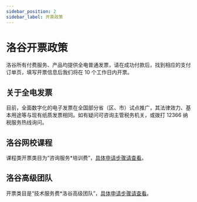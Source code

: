 ```yaml
---
sidebar_position: 2
sidebar_label: 开票政策
---
```

# 洛谷开票政策

洛谷所有付费服务、产品均提供全电普通发票，请在成功付款后，找到相应的支付订单页，填写开票信息后我们将在 $10$ 个工作日内开票。

## 关于全电发票

目前，全面数字化的电子发票在全国部分省（区、市）试点推广，其法律效力、基本用途等与现有纸质发票相同。如有疑问可咨询主管税务机关，或拨打 12366 纳税服务热线询问。

## 洛谷网校课程

课程类开票类目为“咨询服务\*培训费”，[具体申请步骤请查看](course-enroll.md#step-15)。

## 洛谷高级团队

开票类目是“技术服务费\*洛谷高级团队”，[具体申请步骤请查看](../luogu/team/premium.md#六发票说明)。
